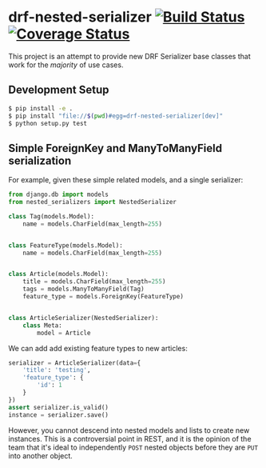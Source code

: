# drf-nested-serializer [![Build Status](https://travis-ci.org/theonion/drf-nested-serializer.svg?branch=master)](https://travis-ci.org/theonion/drf-nested-serializer) [![Coverage Status](https://coveralls.io/repos/theonion/drf-nested-serializer/badge.svg?branch=master)](https://coveralls.io/r/theonion/drf-nested-serializer?branch=master)

This project is an attempt to provide new DRF Serializer base classes that work for the *majority* of use cases.


## Development Setup

```bash
$ pip install -e .
$ pip install "file://$(pwd)#egg=drf-nested-serializer[dev]"
$ python setup.py test
```


## Simple ForeignKey and ManyToManyField serialization

For example, given these simple related models, and a single serializer:

```python
from django.db import models
from nested_serializers import NestedSerializer

class Tag(models.Model):
	name = models.CharField(max_length=255)


class FeatureType(models.Model):
	name = models.CharField(max_length=255)


class Article(models.Model):
	title = models.CharField(max_length=255)
	tags = models.ManyToManyField(Tag)
	feature_type = models.ForeignKey(FeatureType)


class ArticleSerializer(NestedSerializer):
    class Meta:
        model = Article
```

We can add add existing feature types to new articles:

```python
serializer = ArticleSerializer(data={
	'title': 'testing',
	'feature_type': {
		'id': 1
	}
})
assert serializer.is_valid()
instance = serializer.save()
```

However, you cannot descend into nested models and lists to create new instances. This is a controversial 
point in REST, and it is the opinion of the team that it's ideal to independently `POST` nested objects 
before they are `PUT` into another object.
